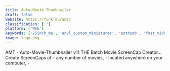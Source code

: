 ```yaml
---
title: Auto-Movie-Thumbnailer
draft: false 
website: https://funk.eu/amt/
classification: ['']
platform: ['Web']
keywords: ['25inch_me', 'anvl_custom_miniatures', 'ezthumb', 'fast_video_indexer', 'image_grabber_ii_.net', 'mpc-hc', 'mahinarium_selfie_dolls', 'movieprint', 'petsies', 'placr', 'scenegrabber.net', 'selfie', 'skreenics', 'smiley', 'thumbs', 'video_thumbnails_maker', 'vizor_patches', 'xnview_mp']
image: logo.png
---
```

AMT - Auto-Movie-Thumbnailer v11 THE Batch Movie ScreenCap Creator... Create ScreenCaps of - any number of movies, - located anywhere on your computer, -